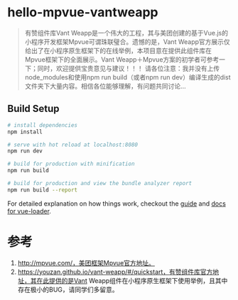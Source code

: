 # hello-mpvue-vantweapp

> 有赞组件库Vant Weapp是一个伟大的工程，其与美团创建的基于Vue.js的小程序开发框架Mpvue可谓珠联璧合。遗憾的是，Vant Weapp官方展示仅给出了在小程序原生框架下的在线举例，本项目意在提供此组件库在Mpvue框架下的全面展示。Vant Weapp＋Mpvue方案的初学者可参考一下；同时，欢迎提供宝贵意见与建议！！！
请各位注意：我并没有上传node_modules和使用npm run build（或者npm run dev）编译生成的dist文件夹下大量内容。相信各位能够理解，有问题共同讨论...

## Build Setup

``` bash
# install dependencies
npm install

# serve with hot reload at localhost:8080
npm run dev

# build for production with minification
npm run build

# build for production and view the bundle analyzer report
npm run build --report
```

For detailed explanation on how things work, checkout the [guide](http://vuejs-templates.github.io/webpack/) and [docs for vue-loader](http://vuejs.github.io/vue-loader).

# 参考
1. http://mpvue.com/，美团框架Mpvue官方地址。
2. https://youzan.github.io/vant-weapp/#/quickstart，有赞组件库官方地址，其在此提供的是Vant Weapp组件在小程序原生框架下使用举例，且其中存在极小的BUG，请同学们多留意。

